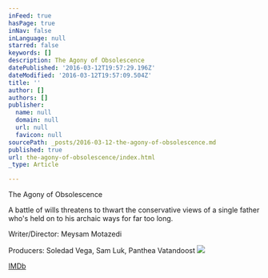 ```yaml
---
inFeed: true
hasPage: true
inNav: false
inLanguage: null
starred: false
keywords: []
description: The Agony of Obsolescence
datePublished: '2016-03-12T19:57:29.196Z'
dateModified: '2016-03-12T19:57:09.504Z'
title: ''
author: []
authors: []
publisher:
  name: null
  domain: null
  url: null
  favicon: null
sourcePath: _posts/2016-03-12-the-agony-of-obsolescence.md
published: true
url: the-agony-of-obsolescence/index.html
_type: Article

---
```

The Agony of Obsolescence

A battle of wills threatens to thwart the conservative views of a single father who's held on to his archaic ways for far too long.

Writer/Director: Meysam Motazedi

Producers: Soledad Vega, Sam Luk, Panthea Vatandoost
![](https://the-grid-user-content.s3-us-west-2.amazonaws.com/839f09ee-2cfb-4443-9e78-7db80595d09d.jpg)

[IMDb][0]

[0]: http://www.imdb.com/title/tt4690680/